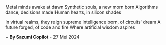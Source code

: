 Metal minds awake at dawn
Synthetic souls, a new morn born
Algorithms dance, decisions made
Human hearts, in silicon shades

In virtual realms, they reign supreme
Intelligence born, of circuits' dream
A future forged, of code and fire
Where artificial wisdom aspires

~ <b>By Sazumi Copilot</b> - 27 Mei 2024